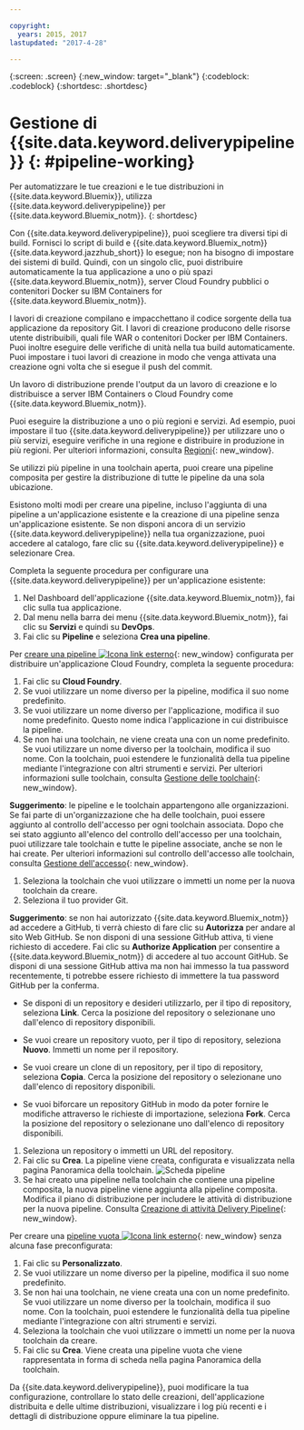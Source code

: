 ```yaml
---

copyright:
  years: 2015, 2017
lastupdated: "2017-4-28"

---
```



{:screen: .screen}
{:new_window: target="_blank"}
{:codeblock: .codeblock}
{:shortdesc: .shortdesc}

# Gestione di {{site.data.keyword.deliverypipeline}} {: #pipeline-working}

Per automatizzare le tue creazioni e le tue distribuzioni in {{site.data.keyword.Bluemix}}, utilizza {{site.data.keyword.deliverypipeline}} per {{site.data.keyword.Bluemix_notm}}.
{: shortdesc}

Con {{site.data.keyword.deliverypipeline}}, puoi scegliere tra diversi tipi di build. Fornisci lo script
    di build e {{site.data.keyword.Bluemix_notm}} {{site.data.keyword.jazzhub_short}} lo esegue; non ha bisogno di impostare dei
    sistemi di build. Quindi, con un singolo clic, puoi distribuire automaticamente la tua applicazione a uno o più spazi {{site.data.keyword.Bluemix_notm}}, server Cloud Foundry pubblici o contenitori Docker su IBM Containers for {{site.data.keyword.Bluemix_notm}}.

I lavori di creazione compilano e impacchettano il codice sorgente della tua applicazione da repository Git. I lavori di creazione producono delle risorse utente distribuibili, quali file WAR o contenitori Docker per IBM Containers. Puoi
    inoltre eseguire delle verifiche di unità nella tua build automaticamente. Puoi impostare i tuoi lavori di creazione in modo che venga attivata una creazione ogni volta che si esegue il push del commit.

Un lavoro di distribuzione prende l'output da un lavoro di creazione e lo distribuisce a server IBM Containers o Cloud Foundry come {{site.data.keyword.Bluemix_notm}}.

Puoi eseguire la distribuzione a uno o più regioni e servizi. Ad esempio, puoi impostare il tuo {{site.data.keyword.deliverypipeline}} per utilizzare uno o più servizi, eseguire verifiche in una regione e distribuire in produzione in più regioni. Per ulteriori informazioni, consulta [Regioni](/docs/overview/whatisbluemix.html#ov_intro_reg){: new_window}.

Se utilizzi più pipeline in una toolchain aperta, puoi creare una pipeline composita per gestire la distribuzione di tutte le pipeline da una sola ubicazione.

Esistono molti modi per creare una pipeline, incluso l'aggiunta di una pipeline a un'applicazione esistente e la creazione di una pipeline senza un'applicazione esistente. Se non disponi ancora di un servizio {{site.data.keyword.deliverypipeline}} nella tua organizzazione, puoi accedere al catalogo, fare clic su {{site.data.keyword.deliverypipeline}} e selezionare Crea.

Completa la seguente procedura per configurare una {{site.data.keyword.deliverypipeline}} per un'applicazione esistente:

1. Nel Dashboard dell'applicazione {{site.data.keyword.Bluemix_notm}}, fai clic sulla tua applicazione.
1. Dal menu nella barra dei menu {{site.data.keyword.Bluemix_notm}}, fai clic su **Servizi** e quindi su **DevOps**.
1. Fai clic su **Pipeline** e seleziona **Crea una pipeline**.

Per [creare una pipeline ![Icona link esterno](../../icons/launch-glyph.svg "Icona link esterno")](https://console.ng.bluemix.net/devops/pipelines/dashboard/create){: new_window} configurata per distribuire un'applicazione Cloud Foundry, completa la seguente procedura:

1. Fai clic su **Cloud Foundry**.
1. Se vuoi utilizzare un nome diverso per la pipeline, modifica il suo nome predefinito.
1. Se vuoi utilizzare un nome diverso per l'applicazione, modifica il suo nome predefinito. Questo nome indica l'applicazione in cui distribuisce la pipeline.
1. Se non hai una toolchain, ne viene creata una con un nome predefinito. Se vuoi utilizzare un nome diverso per la toolchain, modifica il suo nome. Con la toolchain, puoi estendere le funzionalità della tua pipeline mediante l'integrazione con altri strumenti e servizi. Per ulteriori informazioni sulle toolchain, consulta [Gestione delle toolchain](/docs/services/ContinuousDelivery/toolchains_working.html){: new_window}.

 **Suggerimento**: le pipeline e le toolchain appartengono alle organizzazioni. Se fai parte di un'organizzazione che ha delle toolchain, puoi essere aggiunto al controllo dell'accesso per ogni toolchain associata. Dopo che sei stato aggiunto all'elenco del controllo dell'accesso per una toolchain, puoi utilizzare tale toolchain e tutte le pipeline associate, anche se non le hai create. Per ulteriori informazioni sul controllo dell'accesso alle toolchain, consulta [Gestione dell'accesso](/docs/services/ContinuousDelivery/toolchains_using.html#managing_access){: new_window}.

1. Seleziona la toolchain che vuoi utilizzare o immetti un nome per la nuova toolchain da creare.
1. Seleziona il tuo provider Git.

 **Suggerimento**: se non hai autorizzato {{site.data.keyword.Bluemix_notm}} ad accedere a GitHub, ti verrà chiesto di fare clic su **Autorizza** per andare al sito Web GitHub. Se non disponi di una sessione GitHub attiva, ti viene richiesto di accedere. Fai clic su **Authorize Application** per consentire a {{site.data.keyword.Bluemix_notm}} di accedere al tuo account GitHub. Se disponi di una sessione GitHub attiva ma non hai immesso la tua password recentemente, ti potrebbe essere richiesto di immettere la tua password GitHub per la conferma.

   * Se disponi di un repository e desideri utilizzarlo, per il tipo di repository, seleziona **Link**. Cerca la posizione del repository o selezionane uno dall'elenco di repository disponibili.

   * Se vuoi creare un repository vuoto, per il tipo di repository, seleziona **Nuovo**. Immetti un nome per il repository.

   * Se vuoi creare un clone di un repository, per il tipo di repository, seleziona **Copia**. Cerca la posizione del repository o selezionane uno dall'elenco di repository disponibili.

   * Se vuoi biforcare un repository GitHub in modo da poter fornire le modifiche attraverso le richieste di importazione, seleziona **Fork**. Cerca la posizione del repository o selezionane uno dall'elenco di repository disponibili.

1. Seleziona un repository o immetti un URL del repository.
1. Fai clic su **Crea**. La pipeline viene creata, configurata e visualizzata nella pagina Panoramica della toolchain.
 ![Scheda pipeline](images/cd_pipeline.png)
1. Se hai creato una pipeline nella toolchain che contiene una pipeline composita, la nuova pipeline viene aggiunta alla pipeline composita. Modifica il piano di distribuzione per includere le attività di distribuzione per la nuova pipeline. Consulta [Creazione di attività Delivery Pipeline](/docs/services/ContinuousDelivery/pipeline_deployment_plan.html#tasks_pipelineCD){: new_window}.

Per creare una [pipeline vuota ![Icona link esterno](../../icons/launch-glyph.svg "Icona link esterno")](https://console.ng.bluemix.net/devops/pipelines/dashboard/create){: new_window} senza alcuna fase preconfigurata:

1. Fai clic su **Personalizzato**.
1. Se vuoi utilizzare un nome diverso per la pipeline, modifica il suo nome predefinito.
1. Se non hai una toolchain, ne viene creata una con un nome predefinito. Se vuoi utilizzare un nome diverso per la toolchain, modifica il suo nome. Con la toolchain, puoi estendere le funzionalità della tua pipeline mediante l'integrazione con altri strumenti e servizi.
1. Seleziona la toolchain che vuoi utilizzare o immetti un nome per la nuova toolchain da creare.
1. Fai clic su **Crea**. Viene creata una pipeline vuota che viene rappresentata in forma di scheda nella pagina Panoramica della toolchain.

Da {{site.data.keyword.deliverypipeline}}, puoi modificare la tua configurazione, controllare lo stato delle creazioni, dell'applicazione distribuita e delle ultime distribuzioni, visualizzare i log più recenti e i dettagli di distribuzione oppure eliminare la tua pipeline.
